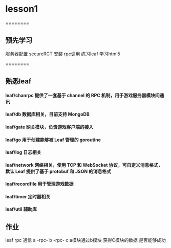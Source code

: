 # **lesson1**
========
## 预先学习
服务器配置
secureRCT 安装
rpc调用
练习leaf
学习html5

========
## 熟悉leaf 

#### leaf/chanrpc 提供了一套基于 channel 的 RPC 机制，用于游戏服务器模块间通讯
#### leaf/db 数据库相关，目前支持 MongoDB 
#### leaf/gate 网关模块，负责游戏客户端的接入
#### leaf/go 用于创建能够被 Leaf 管理的 goroutine 
#### leaf/log 日志相关
#### leaf/network 网络相关，使用 TCP 和 WebSocket 协议，可自定义消息格式，默认 Leaf 提供了基于 protobuf 和 JSON 的消息格式
#### leaf/recordfile 用于管理游戏数据
#### leaf/timer 定时器相关
#### leaf/util 辅助库

## 作业
leaf rpc 通信 
a -rpc- b  -rpc- c
a模块通过b模块 获得C模块的数据
是否能够成功

